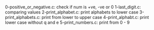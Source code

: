 0-positive_or_negative.c: check if num is +ve, -ve or 0
1-last_digit.c: comparing values
2-print_alphabet.c: print alphabets to lower case
3-print_alphabets.c: print from lower to upper case
4-print_alphabt.c: print lower case without q and e
5-print_numbers.c: print from 0 - 9
